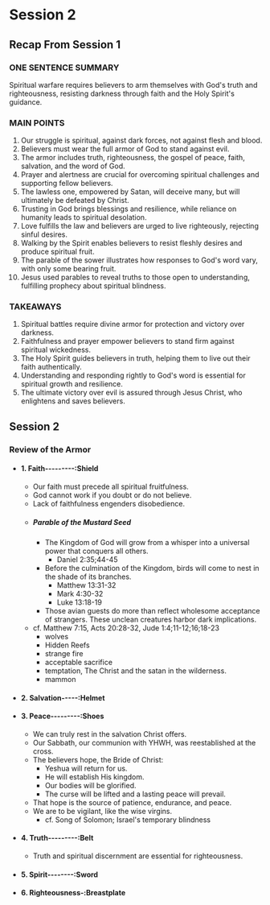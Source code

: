 # Session 2

## Recap From Session 1
### ONE SENTENCE SUMMARY
Spiritual warfare requires believers to arm themselves with God's truth and righteousness, resisting darkness through faith and the Holy Spirit's guidance.

### MAIN POINTS
1. Our struggle is spiritual, against dark forces, not against flesh and blood.
2. Believers must wear the full armor of God to stand against evil.
3. The armor includes truth, righteousness, the gospel of peace, faith, salvation, and the word of God.
4. Prayer and alertness are crucial for overcoming spiritual challenges and supporting fellow believers.
5. The lawless one, empowered by Satan, will deceive many, but will ultimately be defeated by Christ.
6. Trusting in God brings blessings and resilience, while reliance on humanity leads to spiritual desolation.
7. Love fulfills the law and believers are urged to live righteously, rejecting sinful desires.
8. Walking by the Spirit enables believers to resist fleshly desires and produce spiritual fruit.
9. The parable of the sower illustrates how responses to God's word vary, with only some bearing fruit.
10. Jesus used parables to reveal truths to those open to understanding, fulfilling prophecy about spiritual blindness.

### TAKEAWAYS
1. Spiritual battles require divine armor for protection and victory over darkness.
2. Faithfulness and prayer empower believers to stand firm against spiritual wickedness.
3. The Holy Spirit guides believers in truth, helping them to live out their faith authentically.
4. Understanding and responding rightly to God's word is essential for spiritual growth and resilience.
5. The ultimate victory over evil is assured through Jesus Christ, who enlightens and saves believers.

## Session 2
### Review of the Armor
- #### 1. Faith---------:Shield
	- Our faith must precede all spiritual fruitfulness.
	- God cannot work if you doubt or do not believe.
	- Lack of faithfulness engenders disobedience.
	- ##### Parable of the Mustard Seed
		- The Kingdom of God will grow from a whisper into a universal power that conquers all others.
			- Daniel 2:35;44-45
		- Before the culmination of the Kingdom, birds will come to nest in the shade of its branches.
			- Matthew 13:31-32
			- Mark 4:30-32
			- Luke 13:18-19
		- Those avian guests do more than reflect wholesome acceptance of strangers. These unclean creatures harbor dark implications.
	- cf. Matthew 7:15, Acts 20:28-32, Jude 1:4;11-12;16;18-23
		- wolves
		- Hidden Reefs
		- strange fire
		- acceptable sacrifice
		- temptation, The Christ and the satan in the wilderness.
		- mammon
- #### 2. Salvation-----:Helmet
- #### 3. Peace---------:Shoes
	- We can truly rest in the salvation Christ offers.
	- Our Sabbath, our communion with YHWH, was reestablished at the cross.
	- The believers hope, the Bride of Christ:
		- Yeshua will return for us.
		- He will establish His kingdom.
		- Our bodies will be glorified.
		- The curse will be lifted and a lasting peace will prevail.
	- That hope is the source of patience, endurance, and peace.
	- We are to be vigilant, like the wise virgins.
		- cf. Song of Solomon; Israel's temporary blindness
- #### 4. Truth---------:Belt
	- Truth and spiritual discernment are essential for righteousness.
- #### 5. Spirit--------:Sword
- #### 6. Righteousness-:Breastplate
